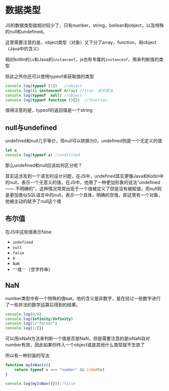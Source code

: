 # 数据类型

JS的数据类型就相对较少了，只有number，string，bollean和object，以及特殊的null和undefined。

这里需要注意的是，object类型（对象）又下分了array，function，和object（Java中的含义）

相对kotlin的`is`和Java的`instanceof`，js也有专属的`instanceof`，用来判断值的类型

除此之外你还可以使用typeof来获取值的类型

```js
console.log(typeof [1])   //object
console.log([] instanceof Array) //true  逆天语法
console.log(typeof  null) //object
console.log(typeof function (){})  //function
```

 值得注意的是，typeof的返回值是一个string

## null与undefined

undefined和null几乎等价，但null可以转换为0，undefined则是一个无定义的值

```js
let a  
console.log(typeof a) //undifined
```

那么undefined和null应该如何区分呢？

其实这涉及到一个语言的设计问题，在JS中，undefined其实更像Java和Kotlin中的null，表示一个无意义的值，在JS中，他用了一种更加形象的说法“undefined—— 不明确的”，这种情况常常出现于一个值被定义了但是没有被赋值，而null则是更加类似SQL语言中的null，表示一个具体，明确的空值，即这里有一个对象，他被主动的赋予了null这个值

## 布尔值

在JS中这些值表示false

- `undefined`
- `null`
- `false`
- `0`
- `NaN`
- `""`或`''`（空字符串）

## NaN

number类型中有一个特殊的值`NaN`，他的含义是非数字，是在经过一些数字进行了一些非法的数学运算后得到的结果。

```js
console.log(0/0)  
console.log(Infinity/Infinity)  
console.log(1/"fersar")  
console.log(1/{})
```

可以用isNaN方法来判断一个值是否是NaN，但是需要注意的是isNaN自对number有效，因此如果你传入一个object或是其他什么类型就不生效了

所以有一种封装的写法

```js
function myIsNan(v){
	return typeof v === "number" && isNaN(v)
}

console.log(myIsNan({}))//false
```
